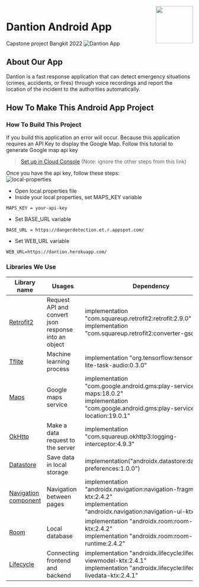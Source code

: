 <img src="https://raw.githubusercontent.com/Pangeranmw/Dantion/master/assets_readme/app-launcher.png" width="100" height="100" align="right" />

# Dantion Android App
Capstone project Bangkit 2022
![Dantion App](https://raw.githubusercontent.com/Pangeranmw/Dantion/master/assets_readme/bg-readme.png)

## About Our App

Dantion is a fast response application that can detect emergency situations (crimes, accidents, or fires) through voice recordings and report the location of the incident to the authorities automatically.

## How To Make This Android App Project

### How To Build This Project

If you build this application an error will occur. Because this application requires an API Key to display the Google Map. Follow this tutorial to generate Google map api key
>[Set up in Cloud Console](https://developers.google.com/maps/documentation/android-sdk/start#set_up_in_cloud_console) (Note: ignore the other steps from this link)

Once you have the api key, follow these steps:
<br>
![local-properties](https://raw.githubusercontent.com/Pangeranmw/Dantion/master/assets_readme/local-properties.png)

* Open local.properties file
* Inside your local properties, set MAPS_KEY variable
```
MAPS_KEY = your-api-key
```
* Set BASE_URL variable
```
BASE_URL = https://dangerdetection.et.r.appspot.com/
```
* Set WEB_URL variable
```
WEB_URL=https://dantion.herokuapp.com/
```

### Libraries We Use

| Library name  | Usages        | Dependency    |
| ------------- | ------------- | ------------- |
| [Retrofit2](https://square.github.io/retrofit/) | Request API and convert json response into an object | implementation "com.squareup.retrofit2:retrofit:2.9.0" <br> implementation "com.squareup.retrofit2:converter-gson:2.9.0" |
| [Tflite](https://www.tensorflow.org/lite) | Machine learning process | implementation "org.tensorflow:tensorflow-lite-task-audio:0.3.0" |
| [Maps](https://developers.google.com/maps) | Google maps service | implementation "com.google.android.gms:play-services-maps:18.0.2" <br> implementation "com.google.android.gms:play-services-location:19.0.1" |
| [OkHttp](https://square.github.io/okhttp/) | Make a data request to the server | implementation "com.squareup.okhttp3:logging-interceptor:4.9.3" |
| [Datastore](https://developer.android.com/topic/libraries/architecture/datastore?gclid=CjwKCAjwnZaVBhA6EiwAVVyv9JJDrHZ0zpyjRp2mCoKIKH2ijLF49ZQpVqUuvUv9E7FziCj7pSo6jRoCkfAQAvD_BwE&gclsrc=aw.ds)| Save data in local storage | implementation("androidx.datastore:datastore-preferences:1.0.0") |
| [Navigation component](https://developer.android.com/guide/navigation)| Navigation between pages | implementation "androidx.navigation:navigation-fragment-ktx:2.4.2" <br> implementation "androidx.navigation:navigation-ui-ktx:2.4.2" |
| [Room](https://developer.android.com/jetpack/androidx/releases/room?gclid=CjwKCAjwnZaVBhA6EiwAVVyv9N5Jvs6cSYCGlBiY0NPil7uduzHbZ6cCt3wLu5zziuXBaENV6_JYORoC-FEQAvD_BwE&gclsrc=aw.ds) | Local database | implementation "androidx.room:room-ktx:2.4.2" <br> implementation "androidx.room:room-runtime:2.4.2" |
| [Lifecycle](https://developer.android.com/jetpack/androidx/releases/lifecycle?hl=id) | Connecting frontend and backend | implementation "androidx.lifecycle:lifecycle-viewmodel-ktx:2.4.1" <br> implementation "androidx.lifecycle:lifecycle-livedata-ktx:2.4.1" |